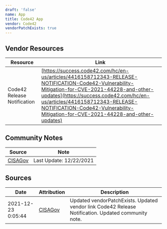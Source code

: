 ```yaml
---
draft: 'false'
name: App
title: Code42 App
vendor: Code42
vendorPatchExists: true
---
```


## Vendor Resources
| Resource | Link |
| --- | --- |
| Code42 Release Notification | [https://success.code42.com/hc/en-us/articles/4416158712343-RELEASE-NOTIFICATION-Code42-Vulnerability-Mitigation-for-CVE-2021-44228-and-other-updates](https://success.code42.com/hc/en-us/articles/4416158712343-RELEASE-NOTIFICATION-Code42-Vulnerability-Mitigation-for-CVE-2021-44228-and-other-updates) |


## Community Notes
| Source | Note |
| --- | --- |
| [CISAGov](https://raw.githubusercontent.com/cisagov/log4j-affected-db/develop/README.md) | Last Update: 12/22/2021 |

## Sources
| Date | Attribution | Description |
| --- | --- | --- |
| 2021-12-23 0:05:44 | [CISAGov](https://raw.githubusercontent.com/cisagov/log4j-affected-db/develop/README.md) | Updated vendorPatchExists. Updated vendor link Code42 Release Notification. Updated community note.  |
